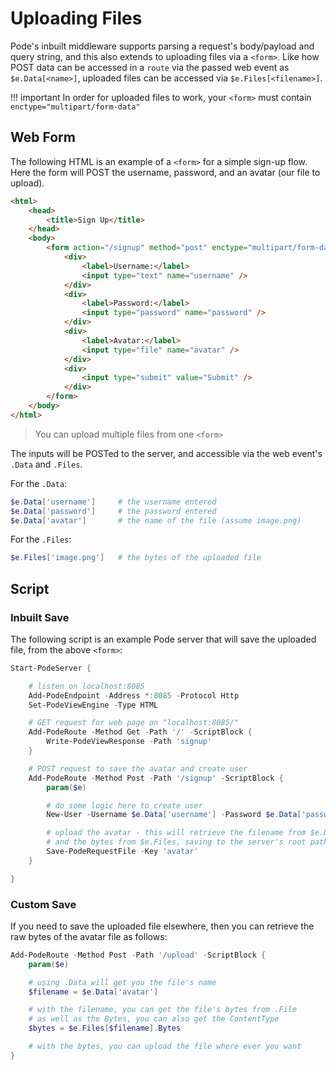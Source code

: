 # Uploading Files

Pode's inbuilt middleware supports parsing a request's body/payload and query string, and this also extends to uploading files via a `<form>`. Like how POST data can be accessed in a `route` via the passed web event as `$e.Data[<name>]`, uploaded files can be accessed via `$e.Files[<filename>]`.

!!! important
    In order for uploaded files to work, your `<form>` must contain `enctype="multipart/form-data"`

## Web Form

The following HTML is an example of a `<form>` for a simple sign-up flow. Here the form will POST the username, password, and an avatar (our file to upload).

```html
<html>
    <head>
        <title>Sign Up</title>
    </head>
    <body>
        <form action="/signup" method="post" enctype="multipart/form-data">
            <div>
                <label>Username:</label>
                <input type="text" name="username" />
            </div>
            <div>
                <label>Password:</label>
                <input type="password" name="password" />
            </div>
            <div>
                <label>Avatar:</label>
                <input type="file" name="avatar" />
            </div>
            <div>
                <input type="submit" value="Submit" />
            </div>
        </form>
    </body>
</html>
```

> You can upload multiple files from one `<form>`

The inputs will be POSTed to the server, and accessible via the web event's `.Data` and `.Files`.

For the `.Data`:
```powershell
$e.Data['username']     # the username entered
$e.Data['password']     # the password entered
$e.Data['avatar']       # the name of the file (assume image.png)
```

For the `.Files`:
```powershell
$e.Files['image.png']   # the bytes of the uploaded file
```

## Script

### Inbuilt Save

The following script is an example Pode server that will save the uploaded file, from the above `<form>`:

```powershell
Start-PodeServer {

    # listen on localhost:8085
    Add-PodeEndpoint -Address *:8085 -Protocol Http
    Set-PodeViewEngine -Type HTML

    # GET request for web page on "localhost:8085/"
    Add-PodeRoute -Method Get -Path '/' -ScriptBlock {
        Write-PodeViewResponse -Path 'signup'
    }

    # POST request to save the avatar and create user
    Add-PodeRoute -Method Post -Path '/signup' -ScriptBlock {
        param($e)

        # do some logic here to create user
        New-User -Username $e.Data['username'] -Password $e.Data['password']

        # upload the avatar - this will retrieve the filename from $e.Data,
        # and the bytes from $e.Files, saving to the server's root path
        Save-PodeRequestFile -Key 'avatar'
    }

}
```

### Custom Save

If you need to save the uploaded file elsewhere, then you can retrieve the raw bytes of the avatar file as follows:

```powershell
Add-PodeRoute -Method Post -Path '/upload' -ScriptBlock {
    param($e)

    # using .Data will get you the file's name
    $filename = $e.Data['avatar']

    # with the filename, you can get the file's bytes from .File
    # as well as the Bytes, you can also get the ContentType
    $bytes = $e.Files[$filename].Bytes

    # with the bytes, you can upload the file where ever you want
}
```
